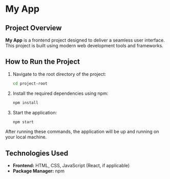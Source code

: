 # My App

## Project Overview
**My App** is a frontend project designed to deliver a seamless user interface. This project is built using modern web development tools and frameworks.

## How to Run the Project

1. Navigate to the root directory of the project:
   ```bash
   cd project-root
   ```

2. Install the required dependencies using npm:
   ```bash
   npm install
   ```

3. Start the application:
   ```bash
   npm start
   ```

After running these commands, the application will be up and running on your local machine.

## Technologies Used
- **Frontend:** HTML, CSS, JavaScript (React, if applicable)
- **Package Manager:** npm
